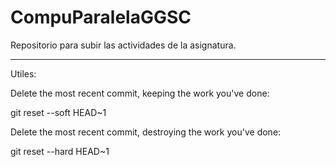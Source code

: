 # CompuParalelaGGSC
Repositorio para subir las actividades de la asignatura.

----------------------------------------------------------

Utiles:

Delete the most recent commit, keeping the work you've done:

git reset --soft HEAD~1

Delete the most recent commit, destroying the work you've done:

git reset --hard HEAD~1
